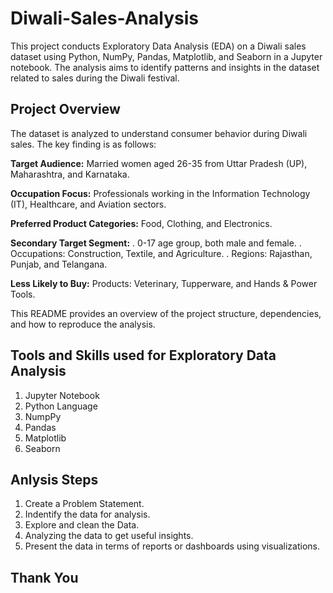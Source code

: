 # Diwali-Sales-Analysis
This project conducts Exploratory Data Analysis (EDA) on a Diwali sales dataset using Python, NumPy, Pandas, Matplotlib, and Seaborn in a Jupyter notebook. The analysis aims to identify patterns and insights in the dataset related to sales during the Diwali festival.

## Project Overview
The dataset is analyzed to understand consumer behavior during Diwali sales. The key finding is as follows:

**Target Audience:** Married women aged 26-35 from Uttar Pradesh (UP), Maharashtra, and Karnataka.

**Occupation Focus:** Professionals working in the Information Technology (IT), Healthcare, and Aviation sectors.

**Preferred Product Categories:** Food, Clothing, and Electronics.

**Secondary Target Segment:**
. 0-17 age group, both male and female.
. Occupations: Construction, Textile, and Agriculture.
. Regions: Rajasthan, Punjab, and Telangana.

**Less Likely to Buy:**
Products: Veterinary, Tupperware, and Hands & Power Tools.

This README provides an overview of the project structure, dependencies, and how to reproduce the analysis.

## Tools and Skills used for Exploratory Data Analysis
1. Jupyter Notebook
2. Python Language
3. NumpPy
4. Pandas
5. Matplotlib
6. Seaborn

## Anlysis Steps 
1. Create a Problem Statement.
2. Indentify the data for analysis.
3. Explore and clean the Data.
4. Analyzing the data to get useful insights.
5. Present the data in terms of reports or dashboards using visualizations.

## Thank You
